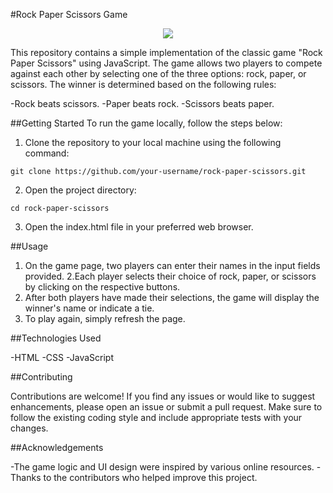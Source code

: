 #Rock Paper Scissors Game

<p align="center">
  <kbd>
<img src="https://cdn.jsdelivr.net/gh/CODEPANDA-1122/Rock_Paper_Scissor_Game@main/images/Screenshot%20(447).png"></img>
  </kbd>
</p>

This repository contains a simple implementation of the classic game "Rock Paper Scissors" using JavaScript. The game allows two players to compete against each other by selecting one of the three options: rock, paper, or scissors. The winner is determined based on the following rules:

-Rock beats scissors.
-Paper beats rock.
-Scissors beats paper.

##Getting Started
To run the game locally, follow the steps below:

1. Clone the repository to your local machine using the following command:
```
git clone https://github.com/your-username/rock-paper-scissors.git
```
2. Open the project directory:
```
cd rock-paper-scissors
```
3. Open the index.html file in your preferred web browser.

##Usage

1. On the game page, two players can enter their names in the input fields provided.
2.Each player selects their choice of rock, paper, or scissors by clicking on the respective buttons.
3. After both players have made their selections, the game  will display the winner's name or indicate a tie.
4. To play again, simply refresh the page.

##Technologies Used

-HTML
-CSS
-JavaScript

##Contributing

Contributions are welcome! If you find any issues or would like to suggest enhancements, please open an issue or submit a pull request. Make sure to follow the existing coding style and include appropriate tests with your changes.


##Acknowledgements

-The game logic and UI design were inspired by various online resources.
-Thanks to the contributors who helped improve this project.
